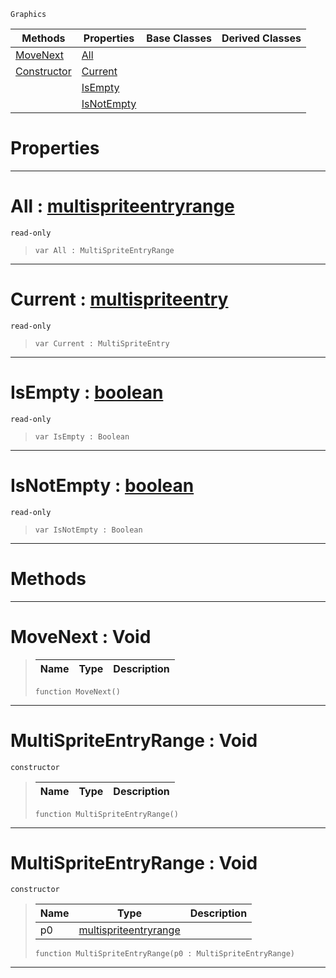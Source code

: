  `Graphics`

|Methods|Properties|Base Classes|Derived Classes|
|---|---|---|---|
|[ MoveNext](https://github.com/zeroengineteam/ZeroDocs/code_reference/class_reference/multispriteentryrange.markdown#movenext-void)|[ All](https://github.com/zeroengineteam/ZeroDocs/code_reference/class_reference/multispriteentryrange.markdown#all-zero-engine-document)| | |
|[ Constructor](https://github.com/zeroengineteam/ZeroDocs/code_reference/class_reference/multispriteentryrange.markdown#multispriteentryrange-vo)|[ Current](https://github.com/zeroengineteam/ZeroDocs/code_reference/class_reference/multispriteentryrange.markdown#current-zero-engine-docu)| | |
| |[ IsEmpty](https://github.com/zeroengineteam/ZeroDocs/code_reference/class_reference/multispriteentryrange.markdown#isempty-zero-engine-docu)| | |
| |[ IsNotEmpty](https://github.com/zeroengineteam/ZeroDocs/code_reference/class_reference/multispriteentryrange.markdown#isnotempty-zero-engine-d)| | |


 #  Properties


---  
 #  All : [multispriteentryrange](https://github.com/zeroengineteam/ZeroDocs/code_reference/class_reference/multispriteentryrange.markdown)

 `read-only`

> 
> ``` lang=cpp, name=Zilch
> var All : MultiSpriteEntryRange


---  
 #  Current : [multispriteentry](https://github.com/zeroengineteam/ZeroDocs/code_reference/class_reference/multispriteentry.markdown)

 `read-only`

> 
> ``` lang=cpp, name=Zilch
> var Current : MultiSpriteEntry


---  
 #  IsEmpty : [boolean](https://github.com/zeroengineteam/ZeroDocs/code_reference/zilch_base_types/boolean.markdown)

 `read-only`

> 
> ``` lang=cpp, name=Zilch
> var IsEmpty : Boolean


---  
 #  IsNotEmpty : [boolean](https://github.com/zeroengineteam/ZeroDocs/code_reference/zilch_base_types/boolean.markdown)

 `read-only`

> 
> ``` lang=cpp, name=Zilch
> var IsNotEmpty : Boolean


---  
 #  Methods


---  
 #  MoveNext : Void

> 
> |Name|Type|Description|
> |---|---|---|
> ``` lang=cpp, name=Zilch
> function MoveNext()
> ``` 


---  
 #  MultiSpriteEntryRange : Void

 `constructor`

> 
> |Name|Type|Description|
> |---|---|---|
> ``` lang=cpp, name=Zilch
> function MultiSpriteEntryRange()
> ``` 


---  
 #  MultiSpriteEntryRange : Void

 `constructor`

> 
> |Name|Type|Description|
> |---|---|---|
> |p0|[multispriteentryrange](https://github.com/zeroengineteam/ZeroDocs/code_reference/class_reference/multispriteentryrange.markdown)| |
> ``` lang=cpp, name=Zilch
> function MultiSpriteEntryRange(p0 : MultiSpriteEntryRange)
> ``` 


---  
 

 
